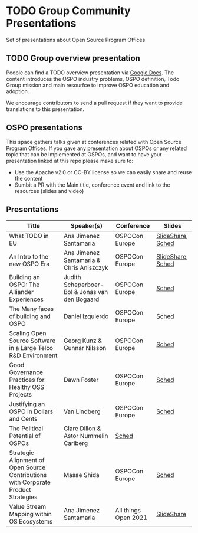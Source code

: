 # TODO Group Community Presentations

Set of presentations about Open Source Program Offices

## TODO Group overview presentation

People can find a TODO overview presentation via [Google Docs](https://docs.google.com/presentation/d/1p4dhx0Dg8fZDO8yzp7nWC2r5WHyVH-jjSQM59lkKLdo/edit?usp=sharing). The content introduces the OSPO industry problems, OSPO definition, Todo Group mission and main resourfce to improve OSPO education and adoption.

We encourage contributors to send a pull request if they want to provide translations to this presentation.

## OSPO presentations

This space gathers talks given at conferences related with Open Source Program Offices. If you gave any presentation about OSPOs or any related topic that can be implemented at OSPOs, and want to have your presentation linked at this repo please make sure to:

* Use the Apache v2.0 or CC-BY license so we can easily share and reuse the content
* Sumbit a PR with the Main title, conference event and link to the resources (slides and video)

## Presentations

| Title | Speaker(s) | Conference | Slides |
| --- | --- | --- | --- |
|  What TODO in EU  | Ana Jimenez Santamaria | OSPOCon Europe | [SlideShare](https://www.slideshare.net/AnaJimnezSantamara/what-todo-in-eu-updates-from-the-todo-european-chapter-250394843), [Sched](https://sched.co/m4QJ) |
| An Intro to the new OSPO Era | Ana Jimenez Santamaria & Chris Aniszczyk | OSPOCon Europe | [SlideShare](https://www.slideshare.net/AnaJimnezSantamara/ospocon-eu-2021-a-new-ospo-era), [Sched](https://sched.co/m4QJ) |
| Building an OSPO: The Alliander Experiences | Judith Scheperboer-Bol & Jonas van den Bogaard | OSPOCon Europe | [Sched](https://static.sched.com/hosted_files/ospoconeu21/b6/Alliander%20-%20Building%20an%20OSPO.pdf) |
| The Many faces of building and OSPO | Daniel Izquierdo | OSPOCon Europe | [Sched](https://static.sched.com/hosted_files/ospoconeu21/fb/The%20Many%20Faces%20of%20Measuring%20OSPO%20Success.pdf) |
| Scaling Open Source Software in a Large Telco R&D Environment | Georg Kunz & Gunnar Nilsson | OSPOCon Europe | [Sched](https://static.sched.com/hosted_files/ospoconeu21/b6/Alliander%20-%20Building%20an%20OSPO.pdf) |
| Good Governance Practices for Healthy OSS Projects | Dawn Foster | OSPOCon Europe | [Sched](https://static.sched.com/hosted_files/ospoconeu21/f3/GoodGovernance_OSPOConEU_2021.pdf) |
| Justifying an OSPO in Dollars and Cents | Van Lindberg | OSPOCon Europe | [Sched](https://static.sched.com/hosted_files/ospoconeu21/c3/OSPOCO%20Justifying%20an%20OSPO.pdf) |
| The Political Potential of OSPOs | Clare Dillon & Astor Nummelin Carlberg | [Sched](https://static.sched.com/hosted_files/ospoconeu21/b6/Copy%20of%20OSPOCon%20October%206%202021%281%29.pdf) |
| Strategic Alignment of Open Source Contributions with Corporate Product Strategies| Masae Shida | OSPOCon Europe | [Sched](https://static.sched.com/hosted_files/ospoconeu21/ca/Strategic%20Alignment%20of%20OSS%20Contributions%20with%20Corporate%20Product%20Strategies.pdf) |
| Value Stream Mapping within OS Ecosystems | Ana Jimenez Santamaria | All things Open 2021 | [SlideShare](https://www.slideshare.net/AnaJimnezSantamara/value-stream-mapping-within-open-source-ecosystems) |



